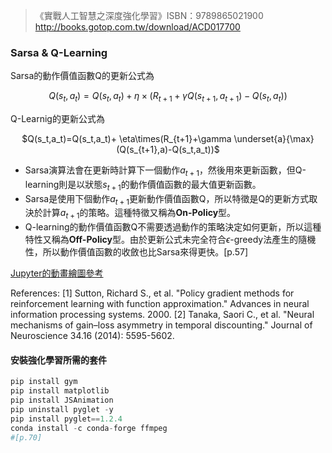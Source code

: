 > 《實戰人工智慧之深度強化學習》ISBN：9789865021900 http://books.gotop.com.tw/download/ACD017700

### Sarsa & Q-Learning
Sarsa的動作價值函數Q的更新公式為
<div align=center>

$Q(s_t,a_t)=Q(s_t,a_t)+ \eta\times(R_{t+1}+\gamma Q(s_{t+1},a_{t+1})-Q(s_t,a_t))$
</div>

Q-Learnig的更新公式為
<div align=center>

$Q(s_t,a_t)=Q(s_t,a_t)+ \eta\times(R_{t+1}+\gamma \underset{a}{\max} (Q(s_{t+1},a)-Q(s_t,a_t))$
</div>

* Sarsa演算法會在更新時計算下一個動作$a_{t+1}$，然後用來更新函數，但Q-learning則是以狀態$s_{t+1}$的動作價值函數的最大值更新函數。
* Sarsa是使用下個動作$a_{t+1}$更新動作價值函數Q，所以特徵是Q的更新方式取決於計算$a_{t+1}$的策略。這種特徵又稱為**On-Policy**型。
* Q-learning的動作價值函數Q不需要透過動作的策略決定如何更新，所以這種特性又稱為**Off-Policy**型。由於更新公式未完全符合$\epsilon$-greedy法產生的隨機性，所以動作價值函數的收斂也比Sarsa來得更快。[p.57] 

[Jupyter的動畫繪圖參考](http://louistiao.me/posts/notebooks/embedding-matplotlib-animations-in-jupyter-notebooks/)

References:
[1] Sutton, Richard S., et al. "Policy gradient methods for reinforcement learning with function approximation." Advances in neural information processing systems. 2000.
[2] Tanaka, Saori C., et al. "Neural mechanisms of gain–loss asymmetry in temporal discounting." Journal of Neuroscience 34.16 (2014): 5595-5602.

#### 安裝強化學習所需的套件
```python
pip install gym
pip install matplotlib
pip install JSAnimation
pip uninstall pyglet -y
pip install pyglet==1.2.4
conda install -c conda-forge ffmpeg
#[p.70]
```